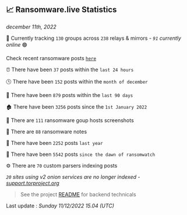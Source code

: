
## 📈 Ransomware.live Statistics
_december 11th, 2022_

🔎 Currently tracking `130` groups across `238` relays & mirrors - _`91` currently online_ 🟢

Check recent ransomware posts [`here`](recentposts.md)


⏰ There have been `37` posts within the `last 24 hours`

🕓 There have been `152` posts within the `month of december`

📅 There have been `879` posts within the `last 90 days`

🏚 There have been `3256` posts since the `1st January 2022`

📸 There are `111` ransomware goup hosts screenshots

📝 There are `88` ransomware notes

🚀 There have been `2252` posts `last year`

🐣 There have been `5542` posts `since the dawn of ransomwatch`

⚙️ There are `70` custom parsers indexing posts

_`20` sites using v2 onion services are no longer indexed - [support.torproject.org](https://support.torproject.org/onionservices/v2-deprecation/)_

> See the project [README](https://github.com/jmousqueton/ransomwatch#readme) for backend technicals



Last update : _Sunday 11/12/2022 15.04 (UTC)_

